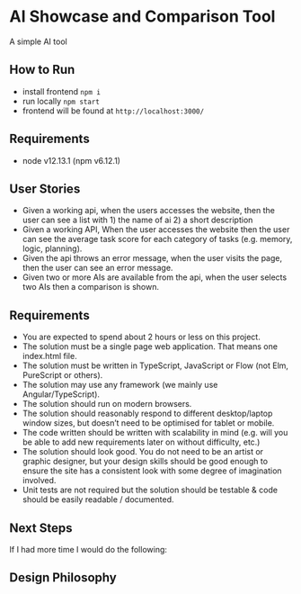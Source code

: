 # AI Showcase and Comparison Tool

A simple AI tool

## How to Run

- install frontend `npm i`
- run locally `npm start`
- frontend will be found at `http://localhost:3000/`

## Requirements
- node v12.13.1 (npm v6.12.1)


## User Stories
- Given a working api, when the users accesses the website, then the user can see a list with 1) the name of ai 2) a short description 
- Given a working API, When the user accesses the website then the user can see the average task score for each category of tasks (e.g. memory, logic, planning). 
- Given the api throws an error message, when the user visits the page, then the user can see an error message. 
- Given two or more AIs are available from the api, when the user selects two AIs then a comparison is shown. 

## Requirements
- You are expected to spend about 2 hours or less on this project. 
- The solution must be a single​ page web application. That means one index.html file. 
- The solution must be written in TypeScript, JavaScript or Flow (not Elm, PureScript or others). 
- The solution may use any framework (we mainly use Angular/TypeScript). 
- The solution should run on modern browsers. 
- The solution should reasonably respond to different desktop/laptop window sizes, but doesn’t need to be optimised for tablet or mobile. 
- The code written should be written with scalability in mind (e.g. will you be able to add new requirements later on without difficulty, etc.) 
- The solution should look good. You do not need to be an artist or graphic designer, but your design skills should be good enough to ensure the site has a consistent look with some degree of imagination involved. 
- Unit tests are not required but the solution should be testable & code should be easily readable / documented.

## Next Steps
If I had more time I would do the following:

## Design Philosophy